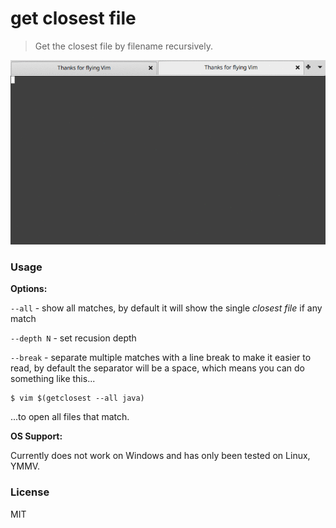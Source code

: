 # get closest file

> Get the closest file by filename recursively.

![Example](tty.gif)

### Usage

__Options:__

`--all` - show all matches, by default it will show the single _closest file_ if any match

`--depth N` - set recusion depth

`--break` - separate multiple matches with a line break to make it easier to read, by default the separator will be a space, which means you can do something like this...

```
$ vim $(getclosest --all java)
```

...to open all files that match.

__OS Support:__

Currently does not work on Windows and has only been tested on Linux, YMMV.

### License

MIT

